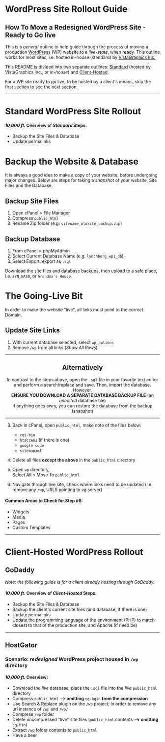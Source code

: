 # WordPress Site Rollout Guide  
## How To Move a Redesigned WordPress Site - Ready to Go live  

This is a *general* outline to help guide through the process of moving a production [WordPress](https://wordpress.com/) (WP) website to a *live-state*, when ready. This outline works for most sites, i.e. hosted in-house (standard) by [VistaGraphics Inc.](http://www.vistagraphicsinc.com/)  

This README is divided into two separate outlines: [Standard](#standard-wordpress-site-rollout) (hosted by VistaGraphics Inc., or *in-house*) and [Client-Hosted](#client-hosted-wordpress-rollout).  

For a WP site ready to go live, to be hosted by a client's means, skip the first section to see the [next section](#client-hosted-wordpress-rollout).  

***  

# **Standard** WordPress Site Rollout  

#### *10,000 ft.* Overview of *Standard* Steps:  
* Backup the Site Files & Database  
* Update permalinks  

# Backup the Website & Database  

It is always a good idea to make a copy of your website, before undergoing major changes. Below are steps for taking a *snapshot* of your website, Site Files and the Database.  

## Backup Site Files  

1. Open cPanel > File Manager  
2. Compress `public_html`  
3. Rename Zip folder (e.g. `sitename_oldsite_backup.zip`)  

## Backup Database  

1. From cPanel > phpMyAdmin  
2. Select Current Database Name (e.g. `lynchburg_wp1_db`)  
3. Select Export: export as `.sql`  

Download the site files and database backups, then upload to a safe place, i.e. `SYN_NAS0`, or `Grandma's House`.  

# The Going-Live Bit  

In order to make the website "live", all links must point to the correct Domain.  

## Update Site Links  

1. With current database selected, select `wp_options`  
2. Remove `/wp` from all links (*Show All Rows*)  

***  

<center>  

## **Alternatively**  
 In contrast to the steps above, open the `.sql` file in your favorite text editor and perform a search/replace and save. Then, import the database. However,  
 **ENSURE YOU DOWNLOAD A SEPARATE DATABASE BACKUP FILE** (an *unedited* database file)  
 If anything goes awry, you can restore the database from the backup (snapshot)  
</center>  

***  

3. Back in cPanel, open `public_html`, make note of the files below:  
    * `cgi-bin`  
    * `htaccess` (if there is one)  
    * `google code`  
    * `sitemapxml`  
4. Delete all files **except the above** in the `public_html` directory   
5. Open `wp` directory,  
    Select All > Move To `public_html`  

6. Navigate through live site, check where links need to be updated (i.e. remove any `/wp`, URLS pointing to vg server)  

#### Common Areas to Check for Step #6:  
* Widgets  
* Media  
* Pages  
* Custom Templates  

***  

# **Client-Hosted** WordPress Rollout  

## GoDaddy  
*Note: the following guide is for a client already hosting through GoDaddy.*  

#### *10,000 ft.* Overview of *Client-Hosted* Steps:  

* Backup the Site Files & Database  
* Backup the client's current site files (and database, if there is one)  
* Update permalinks  
* Update the programming language of the environment (PHP) to match closest to that of the production site, and Apache (if need be)  

***  

## HostGator  

### Scenario: *redesigned* WordPress project housed in `/wp` directory  

#### *10,000 ft.* Overview:  

* Download the *live* database, place the `.sql` file into the *live* `public_html` directory  
* Compress `public_html` **--> omitting** `cg-bgin` **from the compression**  
* Use Search & Replace plugin on the `/wp` project; in order to remove any url instance of `/wp` and `/wp/`  
* Compress `/wp` folder  
* Delete uncompressed "live" site files (`public_html` contents **--> omitting** `cg-bin`)  
* Extract `/wp` folder contents to `public_html`  
* Have a beer  
